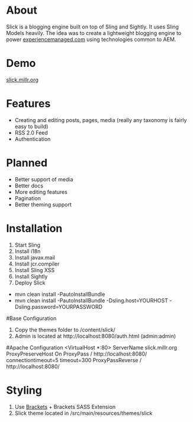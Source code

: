 About
=====
Slick is a blogging engine built on top of Sling and Sightly. It uses Sling Models heavily. The idea was to create a lightweight blogging engine to power [experiencemanaged.com](http://experiencemanaged.com/) using technologies common to AEM.

Demo
====
[slick.millr.org](http://slick.millr.org)

Features
========
* Creating and editing posts, pages, media (really any taxonomy is fairly easy to build)
* RSS 2.0 Feed
* Authentication

Planned
=======
* Better support of media
* Better docs
* More editing features
* Pagination
* Better theming support

Installation
============

1. Start Sling
2. Install i18n
3. Install javax.mail
4. Install jcr.compiler
5. Install Sling XSS
6. Install Sightly
7. Deploy Slick 
 * mvn clean install -PautoInstallBundle
 * mvn clean install -PautoInstallBundle -Dsling.host=YOURHOST -Dsling.password=YOURPASSWORD

#Base Configuration

1. Copy the themes folder to /content/slick/
2. Admin is located at http://localhost:8080/auth.html (admin:admin)

#Apache Configuration
    <VirtualHost *:80>
		 ServerName slick.millr.org
		 ProxyPreserveHost On
		 ProxyPass / http://localhost:8080/ connectiontimeout=5 timeout=300
		 ProxyPassReverse / http://localhost:8080/
    </VirtualHost>

Styling
=======

1. Use [Brackets](http://brackets.io) + Brackets SASS Extension
2. Slick theme located in /src/main/resources/themes/slick
